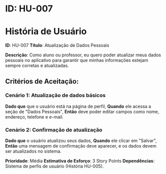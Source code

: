 # ID: HU-007

# História de Usuário
**ID**: HU-007
**Título**: Atualização de Dados Pessoais

**Descrição**:
Como aluno ou professor, eu quero poder atualizar meus dados pessoais no aplicativo para garantir que minhas informações estejam sempre corretas e atualizadas.

## Critérios de Aceitação:

### Cenário 1: Atualização de dados básicos
**Dado que** que o usuário está na página de perfil,
**Quando** ele acessa a seção de "Dados Pessoais",
**Então** deve poder editar campos como nome, endereço, telefone e e-mail.

### Cenário 2: Confirmação de atualização
**Dado que** o usuário atualizou seus dados,
**Quando** ele clicar em "Salvar",
**Então** uma mensagem de confirmação deve aparecer, e os dados devem ser atualizados no sistema.

**Prioridade**: Média
**Estimativa de Esforço**: 3 Story Points
**Dependências**: Sistema de perfis de usuário (História HU-005).